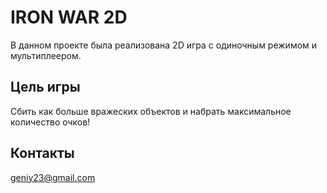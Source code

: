 # **IRON WAR 2D**
В данном проекте была реализована 2D игра с одиночным режимом и мультиплеером.

## Цель игры

Сбить как больше вражеских объектов и набрать максимальное количество очков!

## Контакты

geniy23@gmail.com

